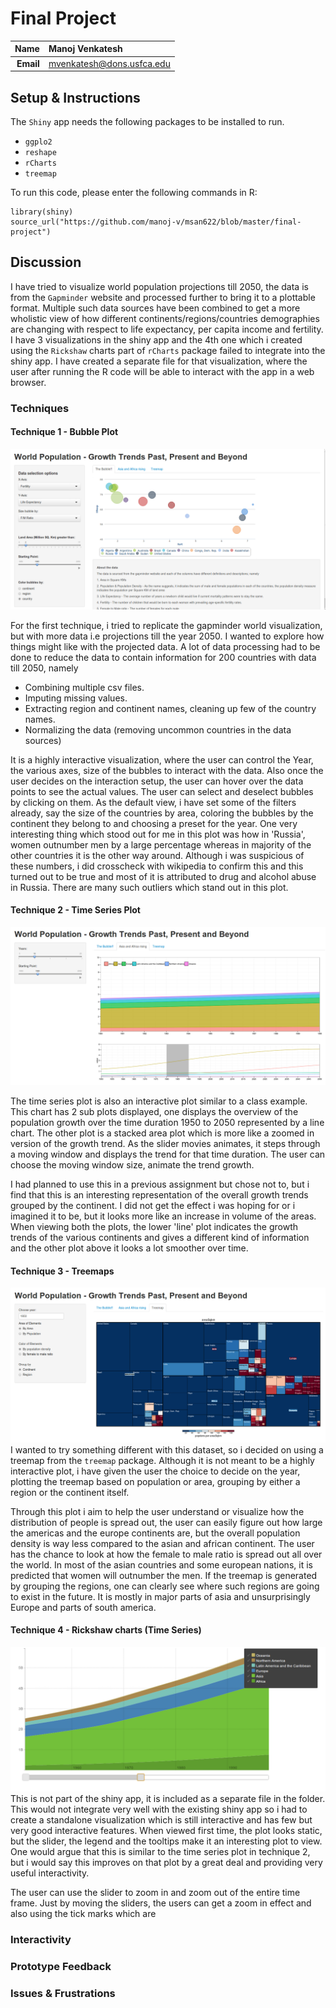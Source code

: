 Final Project
==============================

| **Name**  | Manoj Venkatesh  |
|----------:|:-------------|
| **Email** | mvenkatesh@dons.usfca.edu |


## Setup & Instructions ##
The `Shiny` app needs the following packages to be installed to run.
 - `ggplo2`
 - `reshape`
 - `rCharts`
 - `treemap`
 
To run this code, please enter the following commands in R:
```
library(shiny)
source_url("https://github.com/manoj-v/msan622/blob/master/final-project")
```
## Discussion ##
I have tried to visualize world population projections till 2050, the data  is from the `Gapminder` website and processed further to bring it to a plottable format. Multiple such data sources have been combined to get a more wholistic view of how different continents/regions/countries demographies are changing with respect to life expectancy, per capita income and fertility. I have 3 visualizations in the shiny app and the 4th one which i created using the `Rickshaw` charts part of `rCharts` package failed to integrate into the shiny app. I have created a separate file for that visualization, where the user after running the R code will be able to interact with the app in a web browser. 

### Techniques ###
#### Technique 1 - Bubble Plot ####
![BubblePlot](plot1.png)

For the first technique, i tried to replicate the gapminder world visualization, but with more data i.e projections till the year 2050. I wanted to explore how things might like with the projected data. A lot of data processing had to be done to reduce the data to contain information for 200 countries with data till 2050, namely 
 - Combining multiple csv files.
 - Imputing missing values.
 - Extracting region and continent names, cleaning up few of the country names.
 - Normalizing the data (removing uncommon countries in the data sources)
 
It is a highly interactive visualization, where the user can control the Year, the various axes, size of the bubbles to interact with the data. Also once the user decides on the interaction setup, the user can hover over the data points to see the actual values. The user can select and deselect bubbles by clicking on them. As the default view, i have set some of the filters already, say the size of the countries by area, coloring the bubbles by the continent they belong to and choosing a preset for the year. One very interesting thing which stood out for me in this plot was how in 'Russia', women outnumber men by a large percentage whereas in majority of the other countries it is the other way around. Although i was suspicious of these numbers, i did crosscheck with wikipedia to confirm this and this turned out to be true and most of it is attributed to drug and alcohol abuse in Russia. There are many such outliers which stand out in this plot.

#### Technique 2 - Time Series Plot ####
![TimeSeries](plot2.png)

The time series plot is also an interactive plot similar to a class example. This chart has 2 sub plots displayed, one displays the overview of the population growth over the time duration 1950 to 2050 represented by a line chart. The other plot is a stacked area plot which is more like a zoomed in version of the growth trend. As the slider movies animates, it steps through a moving window and displays the trend for that time duration. The user can choose the moving window size, animate the trend growth.

I had planned to use this in a previous assignment but chose not to, but i find that this is an interesting representation of the overall growth trends grouped by the continent. I did not get the effect i was hoping for or i imagined it to be, but it looks more like an increase in volume of the areas. When viewing both the plots, the lower 'line' plot indicates the growth trends of the various continents and gives a different kind of information and the other plot above it looks a lot smoother over time.

#### Technique 3 - Treemaps ####
![TreeMap](plot3.png)
I wanted to try something different with this dataset, so i decided on using a treemap from the `treemap` package. Although it is not meant to be a highly interactive plot, i have given the user the choice to decide on the year, plotting the treemap based on population or area, grouping by either a region or the continent itself. 

Through this plot i aim to help the user understand or visualize how the distribution of people is spread out, the user can easily figure out how large the americas and the europe continents are, but the overall population density is way less compared to the asian and african continent. The user has the chance to look at how the female to male ratio is spread out all over the world. In most of the asian countries and some european nations, it is predicted that women will outnumber the men. If the treemap is generated by grouping the regions, one can clearly see where such regions are going to exist in the future. It is mostly in major parts of asia and unsurprisingly Europe and parts of south america.


#### Technique 4 - Rickshaw charts (Time Series) ####
![Rickshaw](plot4.png)
This is not part of the shiny app, it is included as a separate file in the folder. This would not integrate very well with the existing shiny app so i had to create a standalone visualization which is still interactive and has few but very good interactive features. When viewed first time, the plot looks static, but the slider, the legend and the tooltips make it an interesting plot to view. One would argue that this is similar to the time series plot in technique 2, but i would say this improves on that plot by a great deal and providing very useful interactivity. 

The user can use the slider to zoom in and zoom out of the entire time frame. Just by moving the sliders, the users can get a zoom in effect and also using the tick marks which are  


### Interactivity ###

### Prototype Feedback ###

### Issues & Frustrations ###


